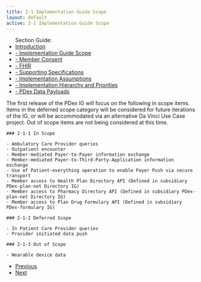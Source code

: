 ```yaml
---
title: 2-1 Implementation Guide Scope
layout: default
active: 2-1 Implementation Guide Scope
---
```


<ul id="markdown-toc">
	Section Guide:
  <li><a href="./2_Introduction.html" id="markdown-toc-introduction">Introduction</a></li>
  <li><a href="./2-1_Implementation_Guide_Scope.html" id="markdown-toc-scope">- Implementation Guide Scope</a></li>
  <li><a href="./2-2_Member_Consent.html" id="markdown-toc-consent">- Member Consent</a></li>
	<li><a href="./2-3_FHIR.html" id="markdown-toc-fhir">- FHIR</a></li>
	<li><a href="./2-4_Supporting_Specifications.html" id="markdown-toc-supportingspecifications">- Supporting Specifications</a></li>
	<li><a href="./2-5_Implementation_Assumptions.html" id="markdown-toc-assumptions">- Implementation Assumptions</a></li>
	<li><a href="./2-6_Implementation_Hierarchy_and_Priorities.html" id="markdown-toc-hierarchy">- Implementation Hierarchy and Priorities</a></li>
	<li><a href="./2-7_PDex_Data_Payloads.html" id="markdown-toc-payloads">- PDex Data Payloads</a></li>
</ul>

The first release of the PDex IG will focus on the following in scope items. Items in the deferred scope category will be considered for future iterations of the IG, or will be accommodated via an alternative Da Vinci Use Case project. Out of scope items are not being considered at this time.
	
	### 2-1-1 In Scope
	
	- Ambulatory Care Provider queries
	- Outpatient encounter
	- Member-mediated Payer-to-Payer information exchange
	- Member-mediated Payer-to-Third-Party-Application information exchange
	- Use of Patient-everything operation to enable Payer Push via secure transport
	- Member access to Health Plan Directory API (Defined in subsidiary PDex-plan-net Directory IG)
	- Member access to Pharmacy Directory API (Defined in subsidiary PDex-plan-net Directory IG)
	- Member access to Plan Drug Formulary API (Defined in subsidiary PDex-formulary IG)
	
	### 2-1-2 Deferred Scope
	
	- In Patient Care Provider queries
	- Provider initiated data push
	
	### 2-1-3 Out of Scope
	
	- Wearable device data
<ul>
  <li><a href="2_Introduction.html" >Previous</a></li>
  <li><a href="2-2_Member_Consent.html" >Next</a></li>
</ul>
